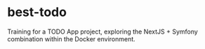 # best-todo
Training for a TODO App project, exploring the NextJS + Symfony combination within the Docker environment.
